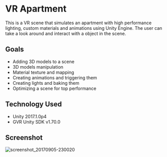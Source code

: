 # VR Apartment
This is a VR scene that simulates an apartment with high performance lighting, custom materials and animations using Unity Engine. The user can take a look around and interact with a object in the scene.

## Goals
- Adding 3D models to a scene
- 3D models manipulation
- Material texture and mapping
- Creating animations and triggering them
- Creating lights and baking them
- Optimizing a scene for top performance

## Technology Used
- Unity 2017.1.0p4
- GVR Unity SDK v1.70.0

## Screenshot
![screenshot_20170905-230020](https://user-images.githubusercontent.com/5642644/31517120-ef02f198-af68-11e7-90c7-a005abde0ab9.png)
